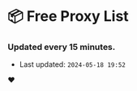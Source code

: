 # :package: Free Proxy List
### Updated every 15 minutes.

- Last updated: `2024-05-18 19:52`

:heart:

